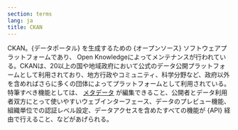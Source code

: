 ```yaml
---
section: terms
lang: ja
title: CKAN
---
```


CKAN。{データポータル} を生成するための {オープンソース} ソフトウェアプラットフォームであり、 Open Knowledgeによってメンテナンスが行われている。CKANは、20以上の国や地域政府において公式のデータ公開プラットフォームとして利用されており、地方行政やコミュニティ、科学分野など、政府以外を含めればさらに多くの団体によってプラットフォームとして利用されている。特筆すべき機能としては、 [メタデータ](/glossary/ja/terms/metadata/) が編集できること、公開者とデータ利用者双方にとって使いやすいウェブインターフェース、データのプレビュー機能、組織単位での認証レベル設定、データアクセスを含めたすべての機能が {API} 経由で行えること、などがあげられる。
